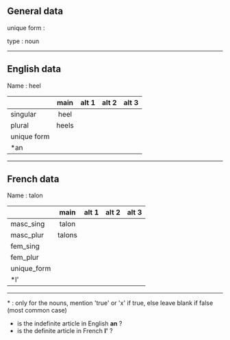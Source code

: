 ## General data

unique form :

type : noun

---

## English data

Name : heel

|             | main  | alt 1 | alt 2 | alt 3 |
| :---------- | :---: | :---: | :---: | ----- |
| singular    | heel  |       |       |       |
| plural      | heels |       |       |       |
| unique form |       |       |       |       |
| \*an        |       |       |       |       |

---

## French data

Name : talon

|             |  main  | alt 1 | alt 2 | alt 3 |
| :---------- | :----: | :---: | :---: | :---: |
| masc_sing   | talon  |       |       |       |
| masc_plur   | talons |       |       |       |
| fem_sing    |        |       |       |       |
| fem_plur    |        |       |       |       |
| unique_form |        |       |       |       |
| \*l'        |        |       |       |       |

---

\* : only for the nouns, mention 'true' or 'x' if true, else leave blank if false (most common case)

- is the indefinite article in English **an** ?
- is the definite article in French **l'** ?
